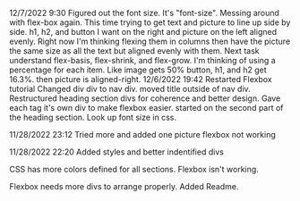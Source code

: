 12/7/2022 9:30
Figured out the font size. It's "font-size".
Messing around with flex-box again. This time trying to get text and picture to line up side by side.
h1, h2, and button I want on the right and picture on the left aligned evenly. 
Right now I'm thinking flexing them in columns then have the picture the same size as all the text but aligned evenly with them.
Next task understand flex-basis, flex-shrink, and flex-grow. I'm thinking of using a percentage for each item. Like image gets 50% button, h1, and h2 get 16.3%. then picture is aligned-right.
12/6/2022 19:42
Restarted Flexbox tutorial
Changed div  div to nav div. moved title outside of nav div.
Restructured heading section divs for coherence and better design.
Gave each tag it's own div to make flexbox easier. started on the second part of the heading section. Look up font size in css. 

11/28/2022 23:12
Tried more and added one picture flexbox not working

11/28/2022 22:20
Added styles and better indentified divs

CSS has more colors defined for all sections. Flexbox isn't working.

Flexbox needs more divs to arrange properly. Added Readme.